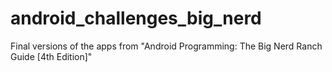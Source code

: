 # android_challenges_big_nerd
Final versions of the apps from "Android Programming: The Big Nerd Ranch Guide [4th Edition]"
